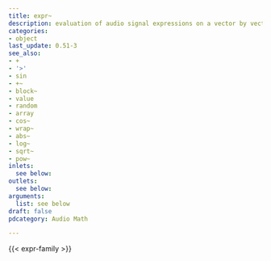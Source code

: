 ```yaml
---
title: expr~
description: evaluation of audio signal expressions on a vector by vector basis
categories:
- object
last_update: 0.51-3
see_also:
- +
- '>'
- sin
- +~
- block~
- value
- random
- array
- cos~
- wrap~
- abs~
- log~
- sqrt~
- pow~
inlets:
  see below:
outlets:
  see below:
arguments:
  list: see below
draft: false
pdcategory: Audio Math

---
```



{{< expr-family >}}

